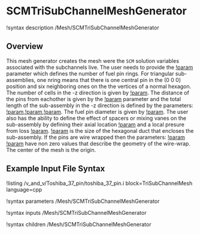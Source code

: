 # SCMTriSubChannelMeshGenerator

!syntax description /Mesh/SCMTriSubChannelMeshGenerator

## Overview

<!-- -->

This mesh generator creates the mesh were the `SCM` solution variables associated with the subchannels live.
The user needs to provide the [!param](/Mesh/SCMTriSubChannelMeshGenerator/nrings) parameter which defines the number of fuel pin rings. For triangular sub-assemblies, one nring means that there is one central pin in the (0 0 0) position and six neighboring ones on the the vertices of a normal hexagon. The number of cells in the -z direction is given by [!param](/Mesh/SCMTriSubChannelMeshGenerator/n_cells). The distance of the pins from eachother is given by the [!param](/Mesh/SCMTriSubChannelMeshGenerator/pitch) parameter and the total length of the sub-assembly in the -z direction is defined by the parameters:
[!param](/Mesh/SCMTriSubChannelMeshGenerator/heated_length),[!param](/Mesh/SCMTriSubChannelMeshGenerator/unheated_length_entry),[!param](/Mesh/SCMTriSubChannelMeshGenerator/unheated_length_entry).
The fuel pin diameter is given by [!param](/Mesh/SCMTriSubChannelMeshGenerator/pin_diameter). The user also has the ability to define the effect of spacers or mixing vanes on the sub-assembly
by defining their axial location [!param](/Mesh/SCMTriSubChannelMeshGenerator/spacer_z) and a local presure from loss [!param](/Mesh/SCMTriSubChannelMeshGenerator/spacer_k). [!param](/Mesh/SCMTriSubChannelMeshGenerator/flat_to_flat) is the size of the hexagonal duct that encloses the sub-assembly. If the pins are wire wrapped then the parameters: [!param](/Mesh/SCMTriSubChannelMeshGenerator/dwire) [!param](/Mesh/SCMTriSubChannelMeshGenerator/hwire) have non zero values that describe the geometry of the wire-wrap.
The center of the mesh is the origin.

## Example Input File Syntax

!listing /v_and_v/Toshiba_37_pin/toshiba_37_pin.i block=TriSubChannelMesh language=cpp

!syntax parameters /Mesh/SCMTriSubChannelMeshGenerator

!syntax inputs /Mesh/SCMTriSubChannelMeshGenerator

!syntax children /Mesh/SCMTriSubChannelMeshGenerator
